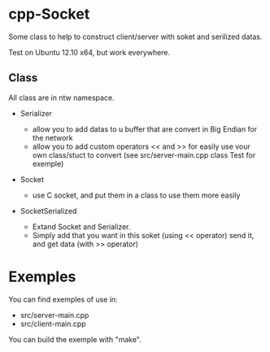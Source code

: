 cpp-Socket
==========

Some class to help to construct client/server with soket and serilized datas.

Test on Ubuntu 12.10 x64, but work everywhere.

Class
-----

All class are in ntw namespace.

* Serializer
    * allow you to add datas to u buffer that are convert in Big Endian for the network
    * allow you to add custom operators \<\< and \>\>  for easily use vour own class/stuct to convert (see src/server-main.cpp class Test for exemple)

* Socket
    * use C socket, and put them in a class to use them more  easily
* SocketSerialized
    * Extand Socket and Serializer.
    * Simply add that you want in this soket (using \<\< operator) send it, and get data (with \>\> operator)


Exemples
========


You can find exemples of use in:
* src/server-main.cpp
* src/client-main.cpp


You can build the exemple with "make".



